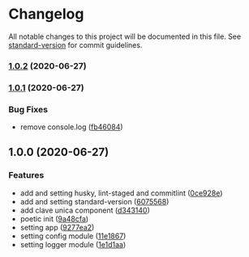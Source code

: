 # Changelog

All notable changes to this project will be documented in this file. See [standard-version](https://github.com/conventional-changelog/standard-version) for commit guidelines.

### [1.0.2](https://github.com/jesusgoku/clave-unica-node-example/compare/v1.0.1...v1.0.2) (2020-06-27)

### [1.0.1](https://github.com/jesusgoku/clave-unica-node-example/compare/v1.0.0...v1.0.1) (2020-06-27)


### Bug Fixes

* remove console.log ([fb46084](https://github.com/jesusgoku/clave-unica-node-example/commit/fb46084da518fedc0ed9943af4d5de487b5ddda9))

## 1.0.0 (2020-06-27)


### Features

* add and setting husky, lint-staged and commitlint ([0ce928e](https://github.com/jesusgoku/clave-unica-node-example/commit/0ce928ebc7cbbc4dc0a56009cb2e183048974264))
* add and setting standard-version ([6075568](https://github.com/jesusgoku/clave-unica-node-example/commit/60755688e61732e556ae9dd90c125baf2d1fb263))
* add clave unica component ([d343140](https://github.com/jesusgoku/clave-unica-node-example/commit/d343140df4830cabae99adf0c5c3d9c38516536a))
* poetic init ([9a48cfa](https://github.com/jesusgoku/clave-unica-node-example/commit/9a48cfaf09455a86b4c7acd19d5f80817c665e37))
* setting app ([9277ea2](https://github.com/jesusgoku/clave-unica-node-example/commit/9277ea24c8ba4ea3c13334fdba816023bd7c8627))
* setting config module ([11e1867](https://github.com/jesusgoku/clave-unica-node-example/commit/11e18677ca86e051f85883672fc6ab3ad9ef0bf6))
* setting logger module ([1e1d1aa](https://github.com/jesusgoku/clave-unica-node-example/commit/1e1d1aaddab14c46be4a8166f7db5007fc8411ad))
